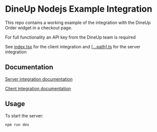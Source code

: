 # DineUp Nodejs Example Integration

This repo contains a working example of the integration with the DineUp Order widget in a checkout page.

For full functionality an API key from the DineUp team is required

See [index.tsx](src/pages/index.tsx) for the client integration and [[...path].ts](src/pages/api/[...path].ts) for the server integration

## Documentation 

[Server integration documentation](https://www.npmjs.com/package/dineup-nodejs)

[Client integration documentation](https://www.npmjs.com/package/dineup-clientjs)



## Usage 

To start the server:

`npm run dev`
